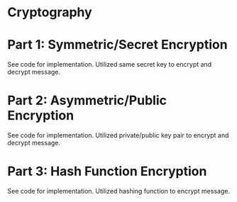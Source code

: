 # Cryptography

# Part 1: Symmetric/Secret Encryption
See code for implementation.  Utilized same secret key to encrypt and decrypt message.

# Part 2: Asymmetric/Public Encryption
See code for implementation.  Utilized private/public key pair to encrypt and decrypt message.

# Part 3: Hash Function Encryption
See code for implementation.  Utilized hashing function to encrypt message.
